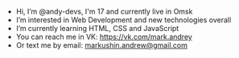 - Hi, I’m @andy-devs, I'm 17 and currently live in Omsk
- I’m interested in Web Development and new technologies overall 
- I’m currently learning HTML, CSS and JavaScript
- You can reach me in VK: https://vk.com/mark.andrey
- Or text me by email: markushin.andrew@gmail.com

